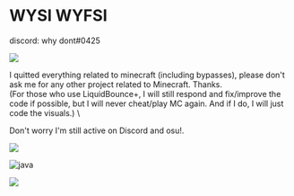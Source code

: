 # WYSI WYFSI
discord: why dont#0425 

![](https://discord.c99.nl/widget/theme-4/711819685024497694.png)

I quitted everything related to minecraft (including bypasses), please don't ask me for any other project related to Minecraft. Thanks. \
(For those who use LiquidBounce+, I will still respond and fix/improve the code if possible, but I will never cheat/play MC again. And if I do, I will just code the visuals.) \

Don't worry I'm still active on Discord and osu!.


![](https://komarev.com/ghpvc/?username=exit-scammed) 

![java](https://img.shields.io/badge/-java-blue?style=for-the-badge&logo=java&logoColor=white)

![](https://github-readme-stats.vercel.app/api?username=exit-scammed&show_icons=true&theme=tokyonight)

